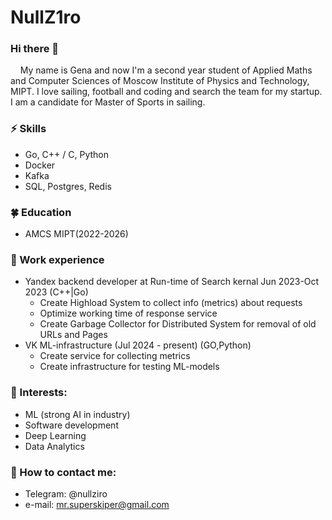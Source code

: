 # NullZ1ro

### Hi there 👋      
&nbsp;&nbsp;&nbsp;&nbsp;My name is Gena and now I'm a second year student of Applied Maths and Computer Sciences of Moscow Institute of Physics and Technology, MIPT. I love sailing, football and coding and search the team for my startup. I am a candidate for Master of Sports in sailing.

### ⚡ Skills
* Go, C++ / С, Python
* Docker
* Kafka
* SQL, Postgres, Redis
### 🍀 Education
* AMCS MIPT(2022-2026)

### 🚀 Work experience
* Yandex backend developer at Run-time of Search kernal Jun 2023-Oct 2023 (C++|Go)
    * Create Highload System to collect info (metrics) about requests
    * Optimize working time of response service
    * Create Garbage Collector for Distributed System for removal of old URLs and Pages
* VK ML-infrastructure (Jul 2024 - present) (GO,Python)
    * Create service for collecting metrics
    * Create infrastructure for testing ML-models
### 🌱 Interests:
- ML (strong AI in industry)
- Software development
- Deep Learning
- Data Analytics
### 💬 How to contact me: 
* Telegram: @nullziro
* e-mail: mr.superskiper@gmail.com
